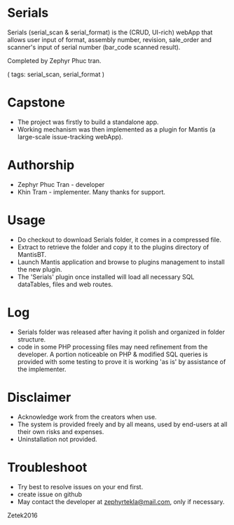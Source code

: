 # Serials
Serials (serial_scan &amp; serial_format) is the (CRUD, UI-rich) webApp that allows user input of 
format, assembly number, revision, sale_order and scanner's input of serial number (bar_code scanned result). 

Completed by Zephyr Phuc tran. 

( tags: serial_scan, serial_format )

# Capstone
- The project was firstly to build a standalone app. 
- Working mechanism was then implemented as a plugin for Mantis (a large-scale issue-tracking webApp).

# Authorship
- Zephyr Phuc Tran - developer
- Khin Tram - implementer.
Many thanks for support.

# Usage
- Do checkout to download Serials folder, it comes in a compressed file.
- Extract to retrieve the folder and copy it to the plugins directory of MantisBT.
- Launch Mantis application and browse to plugins management to install the new plugin.
- The 'Serials' plugin once installed will load all necessary SQL dataTables, files and web routes.

# Log
- Serials folder was released after having it polish and organized in folder structure.
- code in some PHP processing files may need refinement from the developer. A portion noticeable on PHP & modified SQL queries is provided with some testing to prove it is working 'as is' by assistance of the implementer.

# Disclaimer
- Acknowledge work from the creators when use.
- The system is provided freely and by all means, used by end-users at all their own risks and expenses.
- Uninstallation not provided.

# Troubleshoot
- Try best to resolve issues on your end first.
- create issue on github
- May contact the developer at zephyrtekla@mail.com, only if necessary.

Zetek2016
